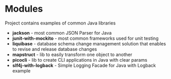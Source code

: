 # Modules

Project contains examples of common Java libraries

- **jackson** - most common JSON Parser for Java
- **junit-with-mockito** - most common frameworks used for unit testing
- **liquibase** - database schema change management solution that enables to revise and release database
  changes
- **mapstruct** - lib to easily transform one object to another
- **picocli** - lib to create CLI applications in Java with clear params
- **slf4j-with-logback** - Simple Logging Facade for Java with Logback example
